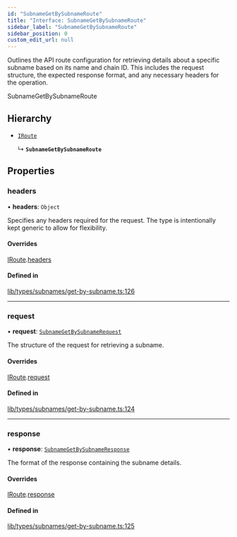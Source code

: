 ```yaml
---
id: "SubnameGetBySubnameRoute"
title: "Interface: SubnameGetBySubnameRoute"
sidebar_label: "SubnameGetBySubnameRoute"
sidebar_position: 0
custom_edit_url: null
---
```


Outlines the API route configuration for retrieving details about a specific subname based on its name and chain ID.
This includes the request structure, the expected response format, and any necessary headers for the operation.

 SubnameGetBySubnameRoute

## Hierarchy

- [`IRoute`](IRoute.md)

  ↳ **`SubnameGetBySubnameRoute`**

## Properties

### headers

• **headers**: `Object`

Specifies any headers required for the request. The type is intentionally kept generic to allow for flexibility.

#### Overrides

[IRoute](IRoute.md).[headers](IRoute.md#headers)

#### Defined in

[lib/types/subnames/get-by-subname.ts:126](https://github.com/JustaName-id/JustaName-sdk/blob/1dd4ff6/packages/@justaname.id/sdk/src/lib/types/subnames/get-by-subname.ts#L126)

___

### request

• **request**: [`SubnameGetBySubnameRequest`](SubnameGetBySubnameRequest.md)

The structure of the request for retrieving a subname.

#### Overrides

[IRoute](IRoute.md).[request](IRoute.md#request)

#### Defined in

[lib/types/subnames/get-by-subname.ts:124](https://github.com/JustaName-id/JustaName-sdk/blob/1dd4ff6/packages/@justaname.id/sdk/src/lib/types/subnames/get-by-subname.ts#L124)

___

### response

• **response**: [`SubnameGetBySubnameResponse`](SubnameGetBySubnameResponse.md)

The format of the response containing the subname details.

#### Overrides

[IRoute](IRoute.md).[response](IRoute.md#response)

#### Defined in

[lib/types/subnames/get-by-subname.ts:125](https://github.com/JustaName-id/JustaName-sdk/blob/1dd4ff6/packages/@justaname.id/sdk/src/lib/types/subnames/get-by-subname.ts#L125)
